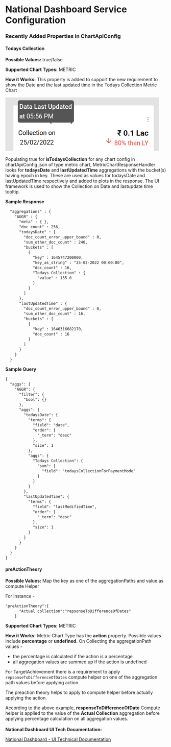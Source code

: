 # National Dashboard Service Configuration

### Recently Added Properties in ChartApiConfig  <a href="#newly-introduced-properties-in-chartapiconfig" id="newly-introduced-properties-in-chartapiconfig"></a>

#### Todays Collection <a href="#todayscollection" id="todayscollection"></a>

**Possible Values:** true/false

**Supported Chart Types:** METRIC

**How it Works:** This property is added to support the new requirement to show the Date and the last updated time in the Todays Collection Metric Chart

&#x20;![](<../../../../.gitbook/assets/image (568).png>)

Populating true for **isTodaysCollection** for any chart config in chartApiConfig.json of type metric chart, MetricChartResponseHandler looks for **todaysDate** and **lastUpdatedTime** aggregations with the bucket(s) having epoch in key. These are used as values for todaysDate and lastUpdatedTime respectively and added to plots in the response. The UI framework is used to show the Collection on Date and lastupdate time tooltip.

**Sample Response**

```
  "aggregations" : {
    "AGGR" : {
      "meta" : { },
      "doc_count" : 256,
      "todaysDate" : {
        "doc_count_error_upper_bound" : 0,
        "sum_other_doc_count" : 240,
        "buckets" : [
          {
            "key" : 1645747200000,
            "key_as_string" : "25-02-2022 00:00:00",
            "doc_count" : 16,
            "Todays Collection" : {
              "value" : 135.0
            }
          }
        ]
      },
      "lastUpdatedTime" : {
        "doc_count_error_upper_bound" : 0,
        "sum_other_doc_count" : 16,
        "buckets" : [
          {
            "key" : 1646316682170,
            "doc_count" : 16
          }
        ]
      }
    }
  }
```

&#x20;**Sample Query**

```
{
  "aggs": {
    "AGGR": {
      "filter": {
        "bool": {}
      },
      "aggs": {
        "todaysDate": {
          "terms": {
            "field": "date",
            "order": {
              "_term": "desc"
            },
            "size": 1
          },
          "aggs": {
            "Todays Collection": {
              "sum": {
                "field": "todaysCollectionForPaymentMode"
              }
            }
          }
        },
        "lastUpdatedTime": {
          "terms": {
            "field": "lastModifiedTime",
            "order": {
              "_term": "desc"
            },
            "size": 1
          }
        }
      }
    }
  }
}
```

#### preActionTheory <a href="#preactiontheory" id="preactiontheory"></a>

**Possible Values:** Map the key as one of the aggregationPaths and value as compute Helper

For instance -

```
"preActionTheory":{
      "Actual collection":"repsonseToDifferenceOfDates"
    }
```

**Supported Chart Types:** METRIC

**How it Works:** Metric Chart Type has the **action** property. Possible values include **percentage** or **undefined.** On Collecting the aggregationPath values -

* the percentage is calculated if the action is a percentage
* all aggregation values are summed up if the action is undefined

For TargetAchievement there is a requirement to apply `repsonseToDifferenceOfDates` compute helper on one of the aggregation path values before applying action.

The preaction theory helps to apply to compute helper before actually applying the action.

According to the above example, **responseToDifferenceOfDate** Compute helper is applied to the value of the **Actual Collection** aggregation before applying percentage calculation on all aggregation values.\
\
**National Dashboard UI Tech Documentation:**&#x20;

[National Dashboard - UI Technical Documentation](national-dashboard-ui-technical-doc/)
